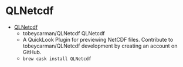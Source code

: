 # QLNetcdf
- [QLNetcdf](https://github.com/tobeycarman/QLNetcdf/)
  -  tobeycarman/QLNetcdf QLNetcdf
  - A QuickLook Plugin for previewing NetCDF files. Contribute to tobeycarman/QLNetcdf development by creating an account on GitHub.
  - `brew cask install QLNetcdf`
